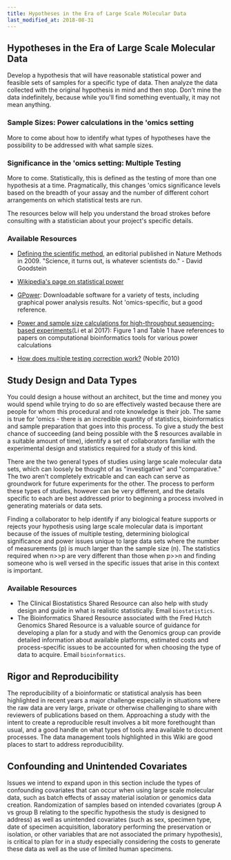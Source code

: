 ```yaml
---
title: Hypotheses in the Era of Large Scale Molecular Data
last_modified_at: 2018-08-31
---
```



## Hypotheses in the Era of Large Scale Molecular Data
Develop a hypothesis that will have reasonable statistical power and feasible sets of samples for a specific type of data.  Then analyze the data collected with the original hypothesis in mind and then stop.  Don't mine the data indefinitely, because while you'll find something eventually, it may not mean anything.

### Sample Sizes:  Power calculations in the 'omics setting
More to come about how to identify what types of hypotheses have the possibility to be addressed with what sample sizes.  

### Significance in the 'omics setting:  Multiple Testing
More to come.  Statistically, this is defined as the testing of more than one hypothesis at a time.  Pragmatically, this changes 'omics significance levels based on the breadth of your assay and the number of different cohort arrangements on which statistical tests are run.

The resources below will help you understand the broad strokes before consulting with a statistician about your project's specific details.

### Available Resources
 - [Defining the scientific method](https://www.nature.com/articles/nmeth0409-237.pdf?origin=ppub), an editorial published in Nature Methods in 2009.  "Science, it turns out, is whatever scientists do." - David Goodstein

- [Wikipedia's page on statistical power](https://en.wikipedia.org/wiki/Statistical_power)

- [GPower](http://www.gpower.hhu.de/):  Downloadable software for a variety of tests, including graphical power analysis results.  Not 'omics-specific, but a good reference.

- [Power and sample size calculations for high-throughput sequencing-based experiments](https://academic.oup.com/bib/article-lookup/doi/10.1093/bib/bbx061)(Li et al 2017):  Figure 1 and Table 1 have references to papers on computational bioinformatics tools for various power calculations

- [How does multiple testing correction work?](https://www.ncbi.nlm.nih.gov/pmc/articles/PMC2907892/) (Noble 2010)


## Study Design and Data Types
You could design a house without an architect, but the time and money you would spend while trying to do so are effectively wasted because there are people for whom this procedural and rote knowledge is their job.  The same is true for 'omics - there is an incredible quantity of statistics, bioinformatics and sample preparation that goes into this process. To give a study the best chance of succeeding (and being possible with the $ resources available in a suitable amount of time), identify a set of collaborators familiar with the experimental design and statistics required for a study of this kind.  

There are the two general types of studies using large scale molecular data sets, which can loosely be thought of as "investigative" and "comparative."  The two aren't completely extricable and can each can serve as groundwork for future experiments for the other.  The process to perform these types of studies, however can be very different, and the details specific to each are best addressed prior to beginning a process involved in generating materials or data sets. 

Finding a collaborator to help identify if any biological feature supports or rejects your hypothesis using large scale molecular data is important because of the issues of multiple testing, determining biological significance and power issues unique to large data sets where the number of measurements (p) is much larger than the sample size (n).  The statistics required when n>>p are very different than those when p>>n and finding someone who is well versed in the specific issues that arise in this context is important.  

### Available Resources
- The Clinical Biostatistics Shared Resource can also help with study design and guide in what is realistic statistically.  Email `biostatistics`.
- The Bioinformatics Shared Resource associated with the Fred Hutch Genomics Shared Resource is a valuable source of guidance for developing a plan for a study and with the Genomics group can provide detailed information about available platforms, estimated costs and process-specific issues to be accounted for when choosing the type of data to acquire. Email `bioinformatics`.


## Rigor and Reproducibility
The reproducibility of a bioinformatic or statistical analysis has been highlighted in recent years a major challenge especially in situations where the raw data are very large, private or otherwise challenging to share with reviewers of publications based on them.  Approaching a study with the intent to create a reproducible result involves a bit more forethought than usual, and a good handle on what types of tools area available to document processes.  The data management tools highlighted in this Wiki are good places to start to address reproducibility.  


## Confounding and Unintended Covariates
Issues we intend to expand upon in this section include the types of confounding covariates that can occur when using large scale molecular data, such as batch effects of assay material isolation or genomics data creation.  Randomization of samples based on intended covariates (group A vs group B relating to the specific hypothesis the study is designed to address) as well as unintended covariates (such as sex, specimen type, date of specimen acquisition, laboratory performing the preservation or isolation, or other variables that are not associated the primary hypothesis), is critical to plan for in a study especially considering the costs to generate these data as well as the use of limited human specimens.   

